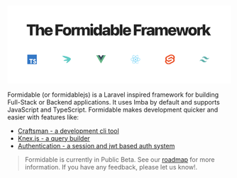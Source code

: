 <p align="center"><a href="https://formidablejs.org" target="_blank"><img src="https://raw.githubusercontent.com/formidablejs/.github/main/profile/formidable-stack.png"></a></p>

Formidable (or formidablejs) is a Laravel inspired framework for building Full-Stack or Backend applications. It uses Imba by default and supports JavaScript and TypeScript. Formidable makes development quicker and easier with features like:

- [Craftsman - a development cli tool](https://www.formidablejs.org/docs/craftsman)
- [Knex.js - a query builder](https://www.formidablejs.org/docs/database-query-builder)
- [Authentication - a session and jwt based auth system](https://www.formidablejs.org/docs/authentication)

> Formidable is currently in Public Beta. See our [roadmap](https://github.com/formidablejs/roadmap) for more information. If you have any feedback, please let us know!.
